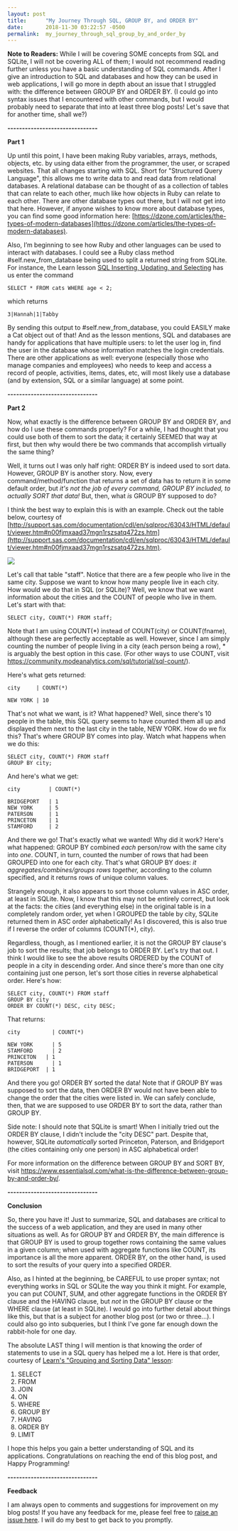 ```yaml
---
layout: post
title:      "My Journey Through SQL, GROUP BY, and ORDER BY"
date:       2018-11-30 03:22:57 -0500
permalink:  my_journey_through_sql_group_by_and_order_by
---
```



**Note to Readers:** While I will be covering SOME concepts from SQL and SQLite, I will not be covering ALL of them; I would not recommend reading further unless you have a basic understanding of SQL commands. After I give an introduction to SQL and databases and how they can be used in web applications, I will go more in depth about an issue that I struggled with: the difference between GROUP BY and ORDER BY. (I could go into syntax issues that I encountered with other commands, but I would probably need to separate that into at least three blog posts! Let's save that for another time, shall we?)

**-------------------------------**

**Part 1**

Up until this point, I have been making Ruby variables, arrays, methods, objects, etc. by using data either from the programmer, the user, or scraped websites. That all changes starting with SQL. Short for "Structured Query Language", this allows me to write data to and read data from relational databases. A relational database can be thought of as a collection of tables that can relate to each other, much like how objects in Ruby can relate to each other. There are other database types out there, but I will not get into that here. However, if anyone wishes to know more about database types, you can find some good information here: [https://dzone.com/articles/the-types-of-modern-databases](https://dzone.com/articles/the-types-of-modern-databases).

Also, I’m beginning to see how Ruby and other languages can be used to interact with databases. I could see a Ruby class method #self.new_from_database being used to split a returned string from SQLite. For instance, the Learn lesson [SQL Inserting, Updating, and Selecting](https://github.com/learn-co-students/sql-insert-select-update-code-along-v-000) has us enter the command 

`SELECT * FROM cats WHERE age < 2;`

which returns 

`3|Hannah|1|Tabby`

By sending this output to #self.new_from_database, you could EASILY make a Cat object out of that! And as the lesson mentions, SQL and databases are handy for applications that have multiple users: to let the user log in, find the user in the database whose information matches the login credentials.  There are other applications as well: everyone (especially those who manage companies and employees) who needs to keep and access a record of people, activities, items, dates, etc, will most likely use a database (and by extension, SQL or a similar language) at some point.

**-------------------------------**

**Part 2**

Now, what exactly is the difference between GROUP BY and ORDER BY, and how do I use these commands properly? For a while, I had thought that you could use both of them to sort the data; it certainly SEEMED that way at first, but then why would there be two commands that accomplish virtually the same thing?

Well, it turns out I was only half right: ORDER BY is indeed used to sort data. However, GROUP BY is another story. Now, every command/method/function that returns a set of data has to return it in some default order, but *it's not the job of every command, GROUP BY included, to actually SORT that data!* But, then, what *is* GROUP BY supposed to do?

I think the best way to explain this is with an example. Check out the table below, courtesy of [http://support.sas.com/documentation/cdl/en/sqlproc/63043/HTML/default/viewer.htm#n00fjmxaad37mgn1rszsatq472zs.htm](http://support.sas.com/documentation/cdl/en/sqlproc/63043/HTML/default/viewer.htm#n00fjmxaad37mgn1rszsatq472zs.htm).

![](http://support.sas.com/documentation/cdl/en/sqlproc/63043/HTML/default/images/proc-sql-ex3staff.png)

Let's call that table "staff". Notice that there are a few people who live in the same city. Suppose we want to know how many people live in each city. How would we do that in SQL (or SQLite)? Well, we know that we want information about the cities and the COUNT of people who live in them. Let's start with that:

```
SELECT city, COUNT(*) FROM staff;
```

Note that I am using COUNT(\*) instead of COUNT(city) or COUNT(fname), although these are perfectly acceptable as well. However, since I am simply counting the number of people living in a city (each person being a row), \* is arguably the best option in this case. (For other ways to use COUNT, visit https://community.modeanalytics.com/sql/tutorial/sql-count/).

Here's what gets returned:

```
city     | COUNT(*)

NEW YORK | 10
```

That's not what we want, is it? What happened? Well, since there's 10 people in the table, this SQL query seems to have counted them all up and displayed them next to the last city in the table, NEW YORK. How do we fix this? That's where GROUP BY comes into play. Watch what happens when we do this:

```
SELECT city, COUNT(*) FROM staff
GROUP BY city;
```

And here's what we get:

```
city         | COUNT(*)

BRIDGEPORT   | 1
NEW YORK     | 5
PATERSON	 | 1
PRINCETON    | 1
STAMFORD	 | 2
```

And there we go! That's exactly what we wanted! Why did it work? Here's what happened: GROUP BY combined *each* person/row with the same city into *one*. COUNT, in turn, counted the number of rows that had been GROUPED into one for each city. That's what GROUP BY does: *it aggregates/combines/groups rows together,* according to the column specified, and it returns rows of unique column values.

Strangely enough, it also appears to sort those column values in ASC order, at least in SQLite. Now, I know that this may not be entirely correct, but look at the facts: the cities (and everything else) in the original table is in a completely random order, yet when I GROUPED the table by city, SQLite returned them in ASC order alphabetically! As I discovered, this is also true if I reverse the order of columns (COUNT(\*), city).

Regardless, though, as I mentioned earlier, it is not the GROUP BY clause's job to sort the results; that job belongs to ORDER BY. Let's try that out. I think I would like to see the above results ORDERED by the COUNT of people in a city in descending order. And since there's more than one city containing just one person, let's sort those cities in reverse alphabetical order. Here's how:

```
SELECT city, COUNT(*) FROM staff
GROUP BY city
ORDER BY COUNT(*) DESC, city DESC;
```

That returns:

```
city          | COUNT(*)

NEW YORK	  | 5
STAMFORD	  | 2
PRINCETON 	| 1
PATERSON	  | 1
BRIDGEPORT	| 1
```

And there you go! ORDER BY sorted the data! Note that if GROUP BY was supposed to sort the data, then ORDER BY would not have been able to change the order that the cities were listed in. We can safely conclude, then, that we are supposed to use ORDER BY to sort the data, rather than GROUP BY.

Side note: I should note that SQLite is smart! When I initially tried out the ORDER BY clause, I didn't include the "city DESC" part. Despite that, however, SQLite *automatically* sorted Princeton, Paterson, and Bridgeport (the cities containing only one person) in ASC alphabetical order!

For more information on the difference between GROUP BY and SORT BY, visit https://www.essentialsql.com/what-is-the-difference-between-group-by-and-order-by/.

**-------------------------------**

**Conclusion**

So, there you have it! Just to summarize, SQL and databases are critical to the success of a web application, and they are used in many other situations as well. As for GROUP BY and ORDER BY, the main difference is that GROUP BY is used to group together rows containing the same values in a given column; when used with aggregate functions like COUNT, its importance is all the more apparent. ORDER BY, on the other hand, is used to sort the results of your query into a specified ORDER. 

Also, as I hinted at the beginning, be CAREFUL to use proper syntax; not everything works in SQL or SQLite the way you think it might. For example, you can put COUNT, SUM, and other aggregate functions in the ORDER BY clause and the HAVING clause, but *not* in the GROUP BY clause or the WHERE clause (at least in SQLite).  I would go into further detail about things like this, but that is a subject for another blog post (or two or three...). I could also go into subqueries, but I think I've gone far enough down the rabbit-hole for one day.

The absolute LAST thing I will mention is that knowing the order of statements to use in a SQL query has helped me a lot. Here is that order, courtesy of [Learn's "Grouping and Sorting Data" lesson](https://github.com/learn-co-students/sql-grouping-and-sorting-readme-v-000):

1.	SELECT 
2.	FROM
3.	JOIN
4.	ON
5.	WHERE
6.	GROUP BY
7.	HAVING
8.	ORDER BY
9.	LIMIT

I hope this helps you gain a better understanding of SQL and its applications. Congratulations on reaching the end of this blog post, and Happy Programming!

**-------------------------------**

**Feedback**

I am always open to comments and suggestions for improvement on my blog posts! If you have any feedback for me, please feel free to [raise an issue here](https://github.com/Sdcrouse/Sdcrouse.github.io). I will do my best to get back to you promptly.

